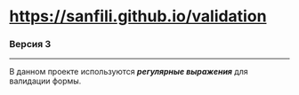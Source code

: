 # https://sanfili.github.io/validation

### Версия 3

___

В данном проекте используются _**регулярные выражения**_ для валидации формы.
